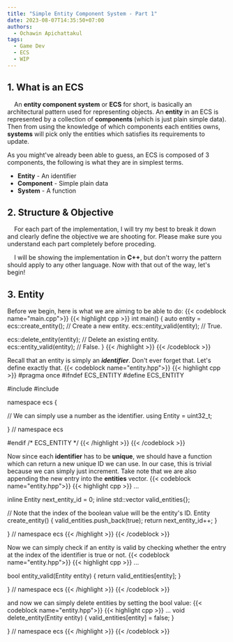 ```yaml
---
title: "Simple Entity Component System - Part 1"
date: 2023-08-07T14:35:50+07:00
authors:
  - Ochawin Apichattakul
tags:
  - Game Dev
  - ECS
  - WIP
---
```


## 1. What is an ECS
&nbsp;&nbsp;&nbsp;&nbsp;An **entity component system** or **ECS** for short, is basically an architectural pattern used for representing objects. An **entity** in an ECS is represented by a collection of **components** (which is just plain simple data). Then from using the knowledge of which components each entities owns, **systems** will pick only the entities which satisfies its requirements to update. 

As you might've already been able to guess, an ECS is composed of 3 components, the following is what they are in simplest terms.
- **Entity** - An identifier
- **Component** - Simple plain data
- **System** - A function

## 2. Structure & Objective
&nbsp;&nbsp;&nbsp;&nbsp;For each part of the implementation, I will try my best to break it down and clearly define the objective we are shooting for. Please make sure you understand each part completely before proceding. 

&nbsp;&nbsp;&nbsp;&nbsp;I will be showing the implementation in **C++**, but don't worry the pattern should apply to any other language. Now with that out of the way, let's begin!

## 3. Entity
Before we begin, here is what we are aiming to be able to do:
{{< codeblock name="main.cpp">}}
{{< highlight cpp >}}
int main()
{
  auto entity = ecs::create_entity(); // Create a new entity.
  ecs::entity_valid(entity);          // True.

  ecs::delete_entity(entity);         // Delete an existing entity.
  ecs::entity_valid(entity);          // False.
}
{{< /highlight >}}
{{< /codeblock >}}  

Recall that an entity is simply an **_identifier_**. Don't ever forget that. Let's define exactly that.
{{< codeblock name="entity.hpp">}}
{{< highlight cpp >}}
#pragma once
#ifndef ECS_ENTITY
#define ECS_ENTITY

#include <cstdint>
#include <vector>

namespace ecs 
{

// We can simply use a number as the identifier.
using Entity = uint32_t;

} // namespace ecs

#endif /* ECS_ENTITY */ 
{{< /highlight >}}
{{< /codeblock >}}

Now since each **identifier** has to be **unique**, we should have a function which can return a new unique ID we can use. In our case, this is trivial because we can simply just increment. Take note that we are also appending the new entry into the **entities** vector.
{{< codeblock name="entity.hpp">}}
{{< highlight cpp >}}
...

inline Entity next_entity_id = 0;
inline std::vector<bool> valid_entities{};

// Note that the index of the boolean value will be the entity's ID.
Entity create_entity()
{
  valid_entities.push_back(true);
  return next_entity_id++;
}

} // namespace ecs
{{< /highlight >}}
{{< /codeblock >}}

Now we can simply check if an entity is valid by checking whether the entry at the index of the identifier is true or not.
{{< codeblock name="entity.hpp">}}
{{< highlight cpp >}}
...

bool entity_valid(Entity entity)
{
  return valid_entities[entity];
}

} // namespace ecs
{{< /highlight >}}
{{< /codeblock >}}  

and now we can simply delete entities by setting the bool value:
{{< codeblock name="entity.hpp">}}
{{< highlight cpp >}}
...
void delete_entity(Entity entity)
{
  valid_entities[entity] = false;
}

} // namespace ecs
{{< /highlight >}}
{{< /codeblock >}}  


